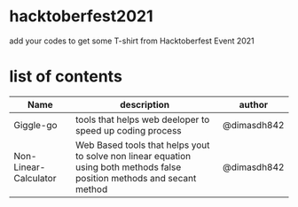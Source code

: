 # hacktoberfest2021
add your codes to get some T-shirt from Hacktoberfest Event 2021

# list of contents

Name  | description | author |
------------ | ------------- | ------------- |
Giggle-go    | tools that helps web deeloper to speed up coding process | @dimasdh842 |
Non-Linear-Calculator | Web Based tools that helps yout to solve non linear equation using both methods false position methods and secant method | @dimasdh842 |
